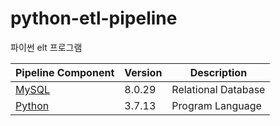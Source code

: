 python-etl-pipeline
======================

파이썬 elt 프로그램

| Pipeline Component                     | Version | Description              |
|----------------------------------------|---------|--------------------------|
| [MySQL](https://www.mysql.com/)        | 8.0.29   | Relational Database      |
| [Python](https://trino.io/)            | 3.7.13  | Program Language      |
